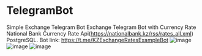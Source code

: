 # TelegramBot
Simple Exchange Telegram Bot
Exchange Telegram Bot with Currency Rate 
National Bank Currency Rate Api(https://nationalbank.kz/rss/rates_all.xml) 
PostgreSQL.
Bot link:
https://t.me/KZExchangeRatesExampleBot
![image](https://github.com/Marat123480/TelegramBot/assets/78693401/908ee7e0-7135-4bb5-ba30-381797dd9997)
![image](https://github.com/Marat123480/TelegramBot/assets/78693401/a789f44c-d8c0-42a7-8944-5800a7ad45e4)
![image](https://github.com/Marat123480/TelegramBot/assets/78693401/5474d8b7-6154-4212-9c44-ace535084f29)


